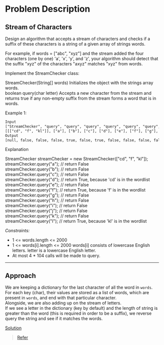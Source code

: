 # Problem Description

## Stream of Characters

Design an algorithm that accepts a stream of characters and checks if a suffix of these characters is a string of a given array of strings words.

For example, if words = ["abc", "xyz"] and the stream added the four characters (one by one) 'a', 'x', 'y', and 'z', your algorithm should detect that the suffix "xyz" of the characters "axyz" matches "xyz" from words.

Implement the StreamChecker class:

StreamChecker(String[] words) Initializes the object with the strings array words. <br>
boolean query(char letter) Accepts a new character from the stream and returns true if any non-empty suffix from the stream forms a word that is in words.
 

Example 1:

```txt
Input
["StreamChecker", "query", "query", "query", "query", "query", "query", "query", "query", "query", "query", "query", "query"]
[[["cd", "f", "kl"]], ["a"], ["b"], ["c"], ["d"], ["e"], ["f"], ["g"], ["h"], ["i"], ["j"], ["k"], ["l"]]
Output
[null, false, false, false, true, false, true, false, false, false, false, false, true]
```

Explanation

StreamChecker streamChecker = new StreamChecker(["cd", "f", "kl"]); <br>
streamChecker.query("a"); // return False <br>
streamChecker.query("b"); // return False <br>
streamChecker.query("c"); // return False <br>
streamChecker.query("d"); // return True, because 'cd' is in the wordlist <br>
streamChecker.query("e"); // return False <br>
streamChecker.query("f"); // return True, because 'f' is in the wordlist <br>
streamChecker.query("g"); // return False <br>
streamChecker.query("h"); // return False <br>
streamChecker.query("i"); // return False <br>
streamChecker.query("j"); // return False <br>
streamChecker.query("k"); // return False <br>
streamChecker.query("l"); // return True, because 'kl' is in the wordlist <br>

*Constraints:*

* 1 <= words.length <= 2000
* 1 <= words[i].length <= 2000
words[i] consists of lowercase English letters.
letter is a lowercase English letter.
* At most 4 * 104 calls will be made to query.

<hr>

## Approach

We are keeping a dictionary for the last character of all the word in `words`. For each key (char), their values are stored as a list of words, which are present in `words`, and end with that particular character.
<br>
Alongside, we are also adding up on the stream of letters.
<br>
If we see a letter in the dictionary (key by default)
and the length of string is greater than the word (this is required in order to be a suffix), we reverse query the string and see if it matches the words.

[Solution](sol.py)

<!--**Time-Complexity:**

* Time-Complexity= O()
* Space-Complexity=O()-->

>[Refer](https://leetcode.com/problems/stream-of-characters/)
